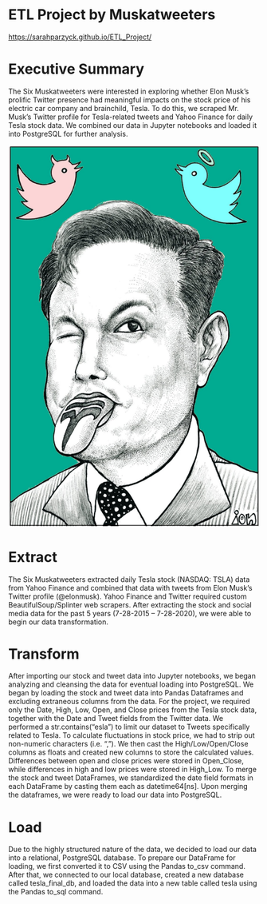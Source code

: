 # ETL Project by Muskatweeters
https://sarahparzyck.github.io/ETL_Project/

# Executive Summary
The Six Muskatweeters were interested in exploring whether Elon Musk’s prolific Twitter presence had meaningful impacts on the stock price of his electric car company and brainchild, Tesla. To do this, we scraped Mr. Musk’s Twitter profile for Tesla-related tweets and Yahoo Finance for daily Tesla stock data. We combined our data in Jupyter notebooks and loaded it into PostgreSQL for further analysis.

![Image](Musk_Twitter_backgnd.jpg)

# Extract
The Six Muskatweeters extracted daily Tesla stock (NASDAQ: TSLA) data from Yahoo Finance and combined that data with tweets from Elon Musk’s Twitter profile (@elonmusk). Yahoo Finance and Twitter required custom BeautifulSoup/Splinter web scrapers. After extracting the stock and social media data for the past 5 years (7-28-2015 – 7-28-2020), we were able to begin our data transformation.

# Transform
After importing our stock and tweet data into Jupyter notebooks, we began analyzing and cleansing the data for eventual loading into PostgreSQL.
We began by loading the stock and tweet data into Pandas Dataframes and excluding extraneous columns from the data. For the project, we required only the Date, High, Low, Open, and Close prices from the Tesla stock data, together with the Date and Tweet fields from the Twitter data. We performed a str.contains(“esla”) to limit our dataset to Tweets specifically related to Tesla.
To calculate fluctuations in stock price, we had to strip out non-numeric characters (i.e. “,”). We then cast the High/Low/Open/Close columns as floats and created new columns to store the calculated values. Differences between open and close prices were stored in Open_Close, while differences in high and low prices were stored in High_Low.
To merge the stock and tweet DataFrames, we standardized the date field formats in each DataFrame by casting them each as datetime64[ns]. Upon merging the dataframes, we were ready to load our data into PostgreSQL.

# Load
Due to the highly structured nature of the data, we decided to load our data into a relational, PostgreSQL database. To prepare our DataFrame for loading, we first converted it to CSV using the Pandas to_csv command. After that, we connected to our local database, created a new database called tesla_final_db, and loaded the data into a new table called tesla using the Pandas to_sql command.
